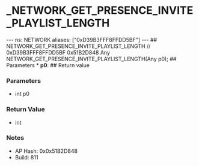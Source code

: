 # _NETWORK_GET_PRESENCE_INVITE_PLAYLIST_LENGTH

--- ns: NETWORK aliases: ["0xD39B3FFF8FFDD5BF"] --- ## NETWORK_GET_PRESENCE_INVITE_PLAYLIST_LENGTH  // 0xD39B3FFF8FFDD5BF 0x51B2D848 Any NETWORK_GET_PRESENCE_INVITE_PLAYLIST_LENGTH(Any p0);   ## Parameters * **p0**:  ## Return value

### Parameters
* int p0

### Return Value
* int

### Notes
* AP Hash: 0x0x51B2D848
* Build: 811

